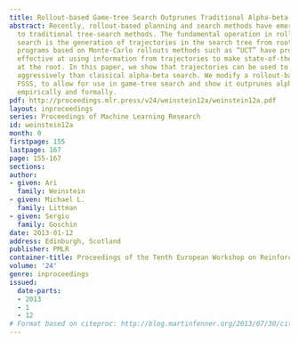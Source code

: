 ```yaml
---
title: Rollout-based Game-tree Search Outprunes Traditional Alpha-beta
abstract: Recently, rollout-based planning and search methods have emerged as an alternative
  to traditional tree-search methods. The fundamental operation in rollout-based tree
  search is the generation of trajectories in the search tree from root to leaf. Game-playing
  programs based on Monte-Carlo rollouts methods such as “UCT” have proven remarkably
  effective at using information from trajectories to make state-of-the-art decisions
  at the root. In this paper, we show that trajectories can be used to prune more
  aggressively than classical alpha-beta search. We modify a rollout-based method,
  FSSS, to allow for use in game-tree search and show it outprunes alpha-beta both
  empirically and formally.
pdf: http://proceedings.mlr.press/v24/weinstein12a/weinstein12a.pdf
layout: inproceedings
series: Proceedings of Machine Learning Research
id: weinstein12a
month: 0
firstpage: 155
lastpage: 167
page: 155-167
sections: 
author:
- given: Ari
  family: Weinstein
- given: Michael L.
  family: Littman
- given: Sergiu
  family: Goschin
date: 2013-01-12
address: Edinburgh, Scotland
publisher: PMLR
container-title: Proceedings of the Tenth European Workshop on Reinforcement Learning
volume: '24'
genre: inproceedings
issued:
  date-parts:
  - 2013
  - 1
  - 12
# Format based on citeproc: http://blog.martinfenner.org/2013/07/30/citeproc-yaml-for-bibliographies/
---
```

